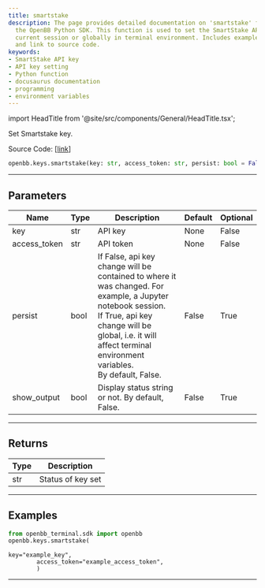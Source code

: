 ```yaml
---
title: smartstake
description: The page provides detailed documentation on 'smartstake' function of
  the OpenBB Python SDK. This function is used to set the SmartStake API key for the
  current session or globally in terminal environment. Includes examples of usage
  and link to source code.
keywords:
- SmartStake API key
- API key setting
- Python function
- docusaurus documentation
- programming
- environment variables
---
```


import HeadTitle from '@site/src/components/General/HeadTitle.tsx';

<HeadTitle title="keys.smartstake - Reference | OpenBB SDK Docs" />

Set Smartstake key.

Source Code: [[link](https://github.com/OpenBB-finance/OpenBB/tree/main/openbb_terminal/keys_model.py#L2057)]

```python
openbb.keys.smartstake(key: str, access_token: str, persist: bool = False, show_output: bool = False)
```

---

## Parameters

| Name | Type | Description | Default | Optional |
| ---- | ---- | ----------- | ------- | -------- |
| key | str | API key | None | False |
| access_token | str | API token | None | False |
| persist | bool | If False, api key change will be contained to where it was changed. For example, a Jupyter notebook session.<br/>If True, api key change will be global, i.e. it will affect terminal environment variables.<br/>By default, False. | False | True |
| show_output | bool | Display status string or not. By default, False. | False | True |


---

## Returns

| Type | Description |
| ---- | ----------- |
| str | Status of key set |
---

## Examples

```python
from openbb_terminal.sdk import openbb
openbb.keys.smartstake(
```

```
key="example_key",
        access_token="example_access_token",
        )
```
---
